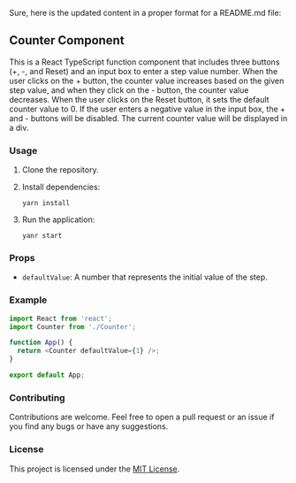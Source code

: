 Sure, here is the updated content in a proper format for a README.md file:

## Counter Component

This is a React TypeScript function component that includes three buttons (+, -, and Reset) and an input box to enter a step value number. When the user clicks on the + button, the counter value increases based on the given step value, and when they click on the - button, the counter value decreases. 
When the user clicks on the Reset button, it sets the default counter value to 0. If the user enters a negative value in the input box, the + and - buttons will be disabled. 
The current counter value will be displayed in a div.

### Usage

1. Clone the repository.

2. Install dependencies:

   ```
   yarn install
   ```

3. Run the application:

   ```
   yanr start
   ```

### Props

- `defaultValue`: A number that represents the initial value of the step.

### Example

```typescript
import React from 'react';
import Counter from './Counter';

function App() {
  return <Counter defaultValue={1} />;
}

export default App;
```

### Contributing

Contributions are welcome. Feel free to open a pull request or an issue if you find any bugs or have any suggestions.

### License

This project is licensed under the [MIT License](LICENSE).